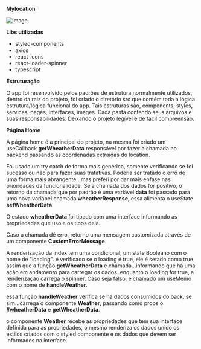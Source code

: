 <b>Mylocation</b>

![image](https://user-images.githubusercontent.com/15160225/180199604-9da72d94-1f5c-4b4b-90f6-3230b44e52fd.png)

<b>Libs utilizadas</b>

- styled-components
- axios
- react-icons
- react-loader-spinner
- typescript

<b>Estruturação</b>

O app foi resenvolvido pelos padrões de estrutura normalmente utilizados, dentro da raiz do projeto, foi criado o diretório src que contém toda a lógica estrutura/lógica funcional do app. Tais estruturas são, components, styles, services, pages, interfaces, images.
Cada pasta contendo seus arquivos e suas responsabilidades. Deixando o projeto legível e de fácil compreensão.

<b>Página Home</b>

A página home é a principal do projeto, na mesma foi criado um useCallback <b>getWheatherData</b> responsável por fazer a chamada no backend passando as coordenadas extraídas do location.
  
Foi usado um try catch de forma mais genérica, somente verificando se foi sucesso ou não para fazer suas tratativas. Poderia ser tratado o erro de uma forma mais abrangente...mas preferi por dar mais enfase nas prioridades da funcionalidade.
  Se a chamada dos dados for positivo, o retorno da chamada que por padrão é uma variável <b>data</b> foi passado para uma nova variábel chamada <b>wheatherResponse</b>, essa alimenta o useState <b>setWheatherData</b>.
  
  O estado <b>wheatherData</b> foi tipado com uma interface informando as propriedades que uso e os tipos dela.
  
  Caso a chamada dê erro, retorno uma mensagem customizada através de um componente <b>CustomErrorMessage</b>.
  
  A renderização da index tem uma condicional, um state Booleano com o nome de "loading".
  é verificado se o loading é true, ele é setado como true assim que a função <b>getWheatherData</b> é chamada...informando que há uma ação em andamento para carregar os dados..enquanto o loading for true, a renderização carrega o spinner. Caso seja falso, é chamado um useMemo com o nome de <b>handleWeather</b>.

essa função <b>handleWeather</b> verifica se há dados consumidos do back, se sim...carrega o componente <b>Weather</b>, passando como props o <b>#wheatherData</b> e <b>getWheatherData</b>.

o componente <b>Weather</b> recebe as propriedades que tem sua interface definida para as propriedades, o mesmo renderiza os dados unido os estilos criados com o styled componente e os dados que devem ser informados na interface.

